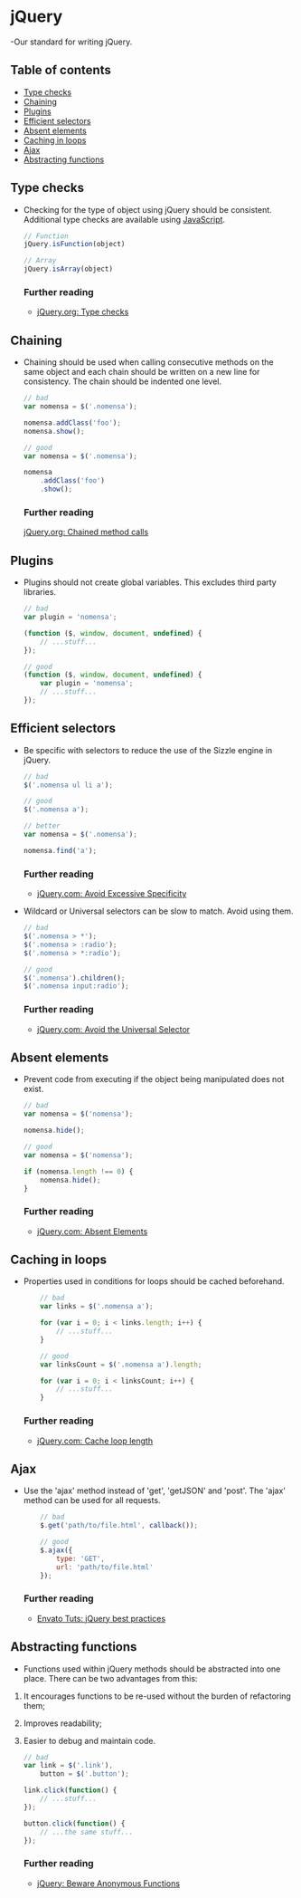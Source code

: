 # jQuery

-Our standard for writing jQuery.

## Table of contents

- [Type checks](#type-checks)
- [Chaining](#chaining)
- [Plugins](#plugins)
- [Efficient selectors](#efficient-selectors)
- [Absent elements](#absent-elements)
- [Caching in loops](#caching-in-loops)
- [Ajax](#ajax)
- [Abstracting functions](#abstracting-functions)


## Type checks

- Checking for the type of object using jQuery should be consistent. Additional type checks are available using [JavaScript](../javascript/#type-checks).

    ```javascript
    // Function
    jQuery.isFunction(object)

    // Array
    jQuery.isArray(object)
    ```

    ### Further reading
    - [jQuery.org: Type checks](https://contribute.jquery.org/style-guide/js/#type-checks)


## Chaining

- Chaining should be used when calling consecutive methods on the same object and each chain should be written on a new line for consistency. The chain should be indented one level.

    ```javascript
    // bad
    var nomensa = $('.nomensa');

    nomensa.addClass('foo');
    nomensa.show();

    // good
    var nomensa = $('.nomensa');

    nomensa
        .addClass('foo')
        .show();
    ```

    ### Further reading

    [jQuery.org: Chained method calls](https://contribute.jquery.org/style-guide/js/#chained-method-calls)


## Plugins

- Plugins should not create global variables. This excludes third party libraries.

    ```javascript
    // bad
    var plugin = 'nomensa';

    (function ($, window, document, undefined) {
        // ...stuff...
    });

    // good
    (function ($, window, document, undefined) {
        var plugin = 'nomensa';
        // ...stuff...
    });
    ```


## Efficient selectors

- Be specific with selectors to reduce the use of the Sizzle engine in jQuery.

    ```javascript
    // bad
    $('.nomensa ul li a');

    // good
    $('.nomensa a');

    // better
    var nomensa = $('.nomensa');

    nomensa.find('a');
    ```

    ### Further reading
    - [jQuery.com: Avoid Excessive Specificity](http://learn.jquery.com/performance/optimize-selectors/#specificity)

- Wildcard or Universal selectors can be slow to match. Avoid using them.

    ```javascript
    // bad
    $('.nomensa > *');
    $('.nomensa > :radio');
    $('.nomensa > *:radio');

    // good
    $('.nomensa').children();
    $('.nomensa input:radio');
    ```

    ### Further reading

    - [jQuery.com: Avoid the Universal Selector](http://learn.jquery.com/performance/optimize-selectors/#avoid-the-universal-selectory)


## Absent elements

- Prevent code from executing if the object being manipulated does not exist.

    ```javascript
    // bad
    var nomensa = $('nomensa');

    nomensa.hide();

    // good
    var nomensa = $('nomensa');

    if (nomensa.length !== 0) {
        nomensa.hide();
    }
    ```

    ### Further reading

    - [jQuery.com: Absent Elements](http://learn.jquery.com/performance/dont-act-on-absent-elements/)


## Caching in loops

- Properties used in conditions for loops should be cached beforehand.

    ```javascript
        // bad
        var links = $('.nomensa a');

        for (var i = 0; i < links.length; i++) {
            // ...stuff...
        }

        // good
        var linksCount = $('.nomensa a').length;

        for (var i = 0; i < linksCount; i++) {
            // ...stuff...
        }
    ```

    ### Further reading

    - [jQuery.com: Cache loop length](http://learn.jquery.com/performance/cache-loop-length/)


## Ajax

- Use the 'ajax' method instead of 'get', 'getJSON' and 'post'. The 'ajax' method can be used for all requests.

    ```javascript
        // bad
        $.get('path/to/file.html', callback());

        // good
        $.ajax({
            type: 'GET',
            url: 'path/to/file.html'
        });
    ```

    ### Further reading

    - [Envato Tuts: jQuery best practices](http://code.tutsplus.com/tutorials/14-helpful-jquery-tricks-notes-and-best-practices--net-14405)


## Abstracting functions

- Functions used within jQuery methods should be abstracted into one place.
There can be two advantages from this:
1. It encourages functions to be re-used without the burden of refactoring them;
2. Improves readability;
3. Easier to debug and maintain code.


    ```javascript
    // bad
    var link = $('.link'),
        button = $('.button');

    link.click(function() {
        // ...stuff...
    });

    button.click(function() {
        // ...the same stuff...
    });
    ```

    ### Further reading

    - [jQuery: Beware Anonymous Functions](http://learn.jquery.com/code-organization/beware-anonymous-functions)
